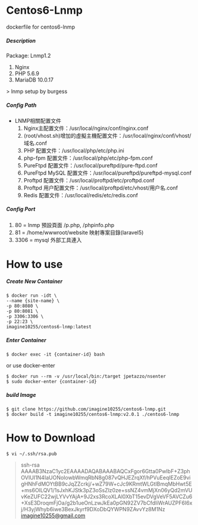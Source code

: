# Centos6-Lnmp

dockerfile for centos6-lnmp 


##### Description

Package: Lnmp1.2

<ol>
  <li>Nginx</li>
  <li>PHP 5.6.9</li>
  <li>MariaDB 10.0.17</li>
</ol>
> lnmp setup by burgess



##### Config Path
<ul>
  <li>LNMP相關配置文件
    <ol>
      <li>Nginx主配置文件：/usr/local/nginx/conf/nginx.conf</li>
      <li>(root/vhost.sh)增加的虛擬主機配置文件：/usr/local/nginx/conf/vhost/域名.conf</li>
      <li>PHP 配置文件：/usr/local/php/etc/php.ini</li>
      <li>php-fpm 配置文件：/usr/local/php/etc/php-fpm.conf</li>
      <li>PureFtpd 配置文件：/usr/local/pureftpd/pure-ftpd.conf</li>
      <li>PureFtpd MySQL 配置文件：/usr/local/pureftpd/pureftpd-mysql.conf</li>
      <li>Proftpd 配置文件：/usr/local/proftpd/etc/proftpd.conf</li>
      <li>Proftpd 用户配置文件：/usr/local/proftpd/etc/vhost/用户名.conf</li>
      <li>Redis 配置文件：/usr/local/redis/etc/redis.conf</li>
    </ol>
  </li>
</ul>



##### Config Port

<ol>
  <li>80 = lnmp 預設頁面 /p.php, /phpinfo.php</li>
  <li>81 = /home/wwwroot/website 映射專案目錄(laravel5)</li>
  <li>3306 = mysql 外部工具連入</li>
</ol>



# How to use


##### Create New Container
```
$ docker run -idt \
--name {site-name} \
-p 80:8080 \
-p 80:8081 \
-p 3306:3306 \
-p 22:23 \
imagine10255/centos6-lnmp:latest
```

##### Enter Container
```
$ docker exec -it {container-id} bash
```
or use docker-enter
```
$ docker run --rm -v /usr/local/bin:/target jpetazzo/nsenter
$ sudo docker-enter {container-id}
```

##### build Image
```
$ git clone https://github.com/imagine10255/centos6-lnmp.git
$ docker build -t imagine10255/centos6-lnmp:v2.0.1 ./centos6-lnmp
```


# How to Download
```
$ vi ~/.ssh/rsa.pub
```
> ssh-rsa AAAAB3NzaC1yc2EAAAADAQABAAABAQCxFgor6Gtta0PwIbF+Z3phOVIUI1N4IaUONoIowbWmqRbN8g087vQHJEZrqXf/hPVuEeqIEZoE9vigHNhFdMOYtBB9cJqZZcrkj/+wZ79W+cJc9KRmtWLGtlBmqMbHwt5E+ms6OILQV1/1sJxhKJStk3pZ3oSsZlz0ze+ssNZ4vmMjXn06yQd2mVUvKeZUFC22wjLYVvYAjA+9J2xs3RcoXLAl0XbT15evDVgVeVF5AVCZu6+XsE3DroqmFjOa/g2b1ueOnLzwJkEa0pGN92ZV7bCfdIiWrAUZPF6I6xj/H3yjWhyb6iwe3BexJkyrf9DXoDbQYWPN9ZAvvYz8M1Nz imagine10255@gmail.com
